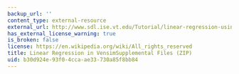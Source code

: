 ```yaml
---
backup_url: ''
content_type: external-resource
external_url: http://www.sdl.ise.vt.edu/Tutorial/linear-regression-using-vensim-file.zip
has_external_license_warning: true
is_broken: false
license: https://en.wikipedia.org/wiki/All_rights_reserved
title: Linear Regression in VensimSupplemental Files (ZIP)
uid: b30d924e-93f0-4cca-ae33-730a85f8bb84
---
```

